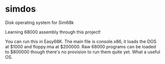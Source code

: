 # simdos
Disk operating system for Sim68k

Learning 68000 assembly through this project!

You can run this in Easy68K. The main file is console.x86, it loads the DOS at $1000 and floppy.ima at $200000.
Raw 68000 programs can be loaded to $800000 though there's no provision to run them quite yet. What a useful OS.
